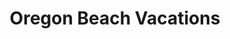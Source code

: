 ---
title: "Oregon Beach Vacations"
url: /lincoln-city/oregon-beach-vacations/
shop: travel agency
---